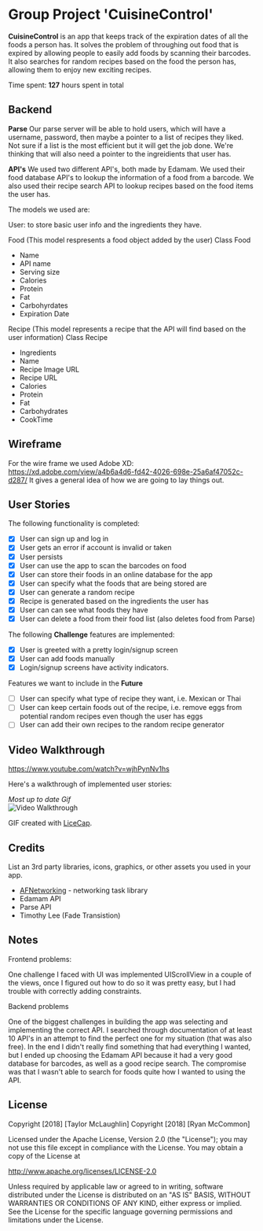 # Group Project 'CuisineControl'

**CuisineControl** is an app that keeps track of the expiration dates of all the foods a person has.  It solves the problem of throughing out food that is expired by allowing people to easily add foods by scanning their barcodes.  It also searches for random recipes based on the food the person has, allowing them to enjoy new exciting recipes.

Time spent: **127** hours spent in total

## Backend
**Parse**
Our parse server will be able to hold users, which will have a username, password, then maybe a pointer to a list of recipes they liked. Not sure if a list is the most efficient but it will get the job done. We're thinking that will also need a pointer to the ingreidients that user has.

**API's**
We used two different API's, both made by Edamam.  We used their food database API's to lookup the information of a food from a barcode.  We also used their recipe search API to lookup recipes based on the food items the user has.

The models we used are:

User: to store basic user info and the ingredients they have.

Food (This model respresents a food object added by the user)
Class Food
 * Name
 * API name
 * Serving size
 * Calories
 * Protein
 * Fat
 * Carbohyrdates
 * Expiration Date
 
Recipe (This model represents a recipe that the API will find based on the user information)
Class Recipe
* Ingredients
* Name
* Recipe Image URL
* Recipe URL
* Calories 
* Protein
* Fat
* Carbohydrates
* CookTime

## Wireframe

For the wire frame we used Adobe XD:
https://xd.adobe.com/view/a4b6a4d6-fd42-4026-698e-25a6af47052c-d287/
It gives a general idea of how we are going to lay things out.


## User Stories

The following functionality is completed:
- [X] User can sign up and log in
- [X] User gets an error if account is invalid or taken
- [X] User persists
- [X] User can use the app to scan the barcodes on food
- [X] User can store their foods in an online database for the app
- [X] User can specify what the foods that are being stored are
- [X] User can generate a random recipe
- [X] Recipe is generated based on the ingredients the user has
- [X] User can can see what foods they have
- [X] User can delete a food from their food list (also deletes food from Parse)

The following **Challenge** features are implemented:
- [X] User is greeted with a pretty login/signup screen
- [X] User can add foods manually
- [X] Login/signup screens have activity indicators.

Features we want to include in the **Future**
- [ ] User can specify what type of recipe they want, i.e. Mexican or Thai
- [ ] User can keep certain foods out of the recipe, i.e. remove eggs from potential random recipes even though the user has eggs
- [ ] User  can add their own recipes to the random recipe generator

## Video Walkthrough

https://www.youtube.com/watch?v=wjhPynNv1hs

Here's a walkthrough of implemented user stories:

*Most up to date Gif*<br>
<img src='https://i.ibb.co/ySyzWf3/CCFinal.gif' title='Video Walkthrough' width='' alt='Video Walkthrough' />

GIF created with [LiceCap](http://www.cockos.com/licecap/).

## Credits

List an 3rd party libraries, icons, graphics, or other assets you used in your app.

- [AFNetworking](https://github.com/AFNetworking/AFNetworking) - networking task library
- Edamam API
- Parse API
- Timothy Lee (Fade Transistion)


## Notes

Frontend problems:

One challenge I faced with UI was implemented UIScrollView in a couple of the views, once I figured out how to do so it was pretty easy, but I had trouble with correctly adding constraints.  

Backend problems

One of the biggest challenges in building the app was selecting and implementing the correct API.  I searched through documentation of at least 10 API's in an attempt to find the perfect one for my situation (that was also free).  In the end I didn't really find something that had everything I wanted, but I ended up choosing the Edamam API because it had a very good database for barcodes, as well as a good recipe search.  The compromise was that I wasn't able to search for foods quite how I wanted to using the API.

## License

Copyright [2018] [Taylor McLaughlin]
Copyright [2018] [Ryan McCommon]

Licensed under the Apache License, Version 2.0 (the "License");
you may not use this file except in compliance with the License.
You may obtain a copy of the License at

http://www.apache.org/licenses/LICENSE-2.0

Unless required by applicable law or agreed to in writing, software
distributed under the License is distributed on an "AS IS" BASIS,
WITHOUT WARRANTIES OR CONDITIONS OF ANY KIND, either express or implied.
See the License for the specific language governing permissions and
limitations under the License.
